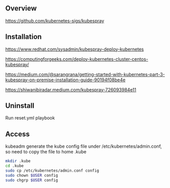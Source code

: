 ## Overview
https://github.com/kubernetes-sigs/kubespray

## Installation
https://www.redhat.com/sysadmin/kubespray-deploy-kubernetes  

https://computingforgeeks.com/deploy-kubernetes-cluster-centos-kubespray/  

https://medium.com/@sarangrana/getting-started-with-kubernetes-part-3-kubespray-on-premise-installation-guide-90194f08be4e  

https://shiwanibiradar.medium.com/kubespray-726093984e11

## Uninstall
Run reset.yml playbook  

## Access
kubeadm generate the kube config file under /etc/kubernetes/admin.conf, so need to copy the file to home .kube  
```sh
mkdir .kube
cd .kube
sudo cp /etc/kubernetes/admin.conf config
sudo chown $USER config
sudo chgrp $USER config
```
